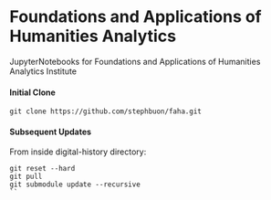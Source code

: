 # Foundations and Applications of Humanities Analytics

JupyterNotebooks for Foundations and Applications of Humanities Analytics Institute


#### Initial Clone

`git clone https://github.com/stephbuon/faha.git`

#### Subsequent Updates

From inside digital-history directory:

```
git reset --hard
git pull
git submodule update --recursive 
``
